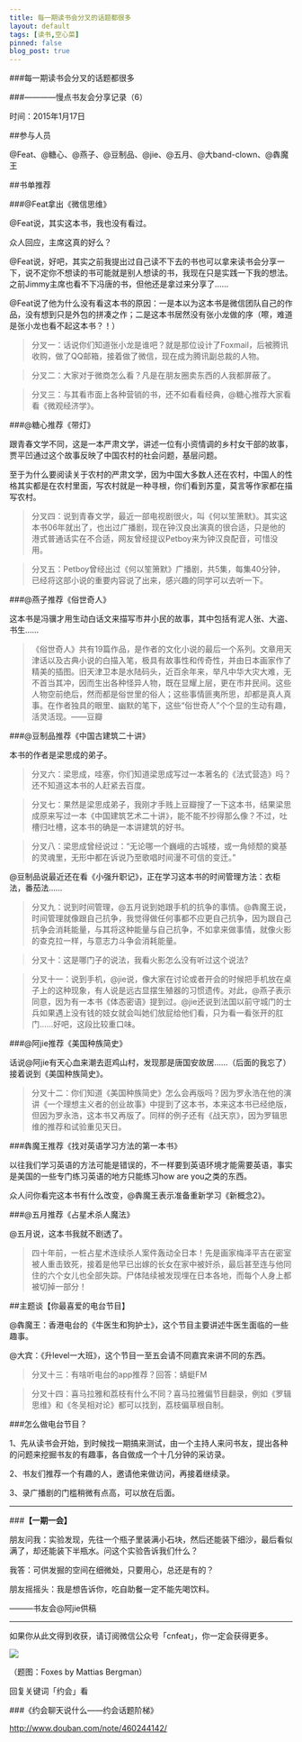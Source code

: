 ```yaml
---
title: 每一期读书会分叉的话题都很多
layout: default
tags: [读书,空心菜]
pinned: false
blog_post: true
---
```


###每一期读书会分叉的话题都很多

###————慢点书友会分享记录（6）

时间：2015年1月17日

##参与人员

@Feat、@糖心、@燕子、@豆制品、@jie、@五月、@大band-clown、@犇魔王

##书单推荐

###@Feat拿出《微信思维》

@Feat说，其实这本书，我也没有看过。

众人回应，主席这真的好么？

@Feat说，好吧，其实之前我提出过自己读不下去的书也可以拿来读书会分享一下，说不定你不想读的书可能就是别人想读的书，我现在只是实践一下我的想法。之前Jimmy主席也看不下冯唐的书，但他还是拿过来分享了……

@Feat说了他为什么没有看这本书的原因：一是本以为这本书是微信团队自己的作品，没有想到只是外包的拼凑之作；二是这本书居然没有张小龙做的序（嚓，难道是张小龙也看不起这本书？！）

>分叉一：话说你们知道张小龙是谁吧？就是那位设计了Foxmail，后被腾讯收购，做了QQ邮箱，接着做了微信，现在成为腾讯副总裁的人物。

>分叉二：大家对于微商怎么看？凡是在朋友圈卖东西的人我都屏蔽了。

>分叉三：与其看市面上各种营销的书，还不如看看经典，@糖心推荐大家看看《微观经济学》。

###@糖心推荐《带灯》

跟青春文学不同，这是一本严肃文学，讲述一位有小资情调的乡村女干部的故事，贾平凹通过这个故事反映了中国农村的社会问题，基层问题。

至于为什么要阅读关于农村的严肃文学，因为中国大多数人还在农村，中国人的性格其实都是在农村里面，写农村就是一种寻根，你们看到苏童，莫言等作家都在描写农村。

>分叉四：说到青春文学，最近一部电视剧很火，叫《何以笙箫默》。其实这本书06年就出了，也出过广播剧，现在钟汉良出演真的很合适，只是他的港式普通话实在不合适，网友曾经提议Petboy来为钟汉良配音，可惜没用。

>分叉五：Petboy曾经出过《何以笙箫默》广播剧，共5集，每集40分钟，已经将这部小说的重要内容说了出来，感兴趣的同学可以去听一下。

###@燕子推荐《俗世奇人》

这本书是冯骥才用生动白话文来描写市井小民的故事，其中包括有泥人张、大盗、书生……

>《俗世奇人》共有19篇作品，是作者的文化小说的最后一个系列。文章用天津话以及古典小说的白描入笔，极具有故事性和传奇性，并由日本画家作了精美的插图。旧天津卫本是水陆码头，近百余年来，举凡中华大灾大难，无不首当其冲，因而生出各种怪异人物，既在显耀上层，更在市井民间。这些人物空前绝后，然而都是俗世里的俗人；这些事情匪夷所思，却都是真人真事。在作者独具的眼里、幽默的笔下，这些“俗世奇人”个个显的生动有趣，活灵活现。——豆瓣

###@豆制品推荐《中国古建筑二十讲》

本书的作者是梁思成的弟子。

>分叉六：梁思成，哇塞，你们知道梁思成写过一本著名的《法式营造》吗？还不知道这本书的人赶紧去百度。

>分叉七：果然是梁思成弟子，我刚才手贱上豆瓣搜了一下这本书，结果梁思成原来写过一本《中国建筑艺术二十讲》，能不能不抄得那么像？不过，吐槽归吐槽，这本书的确是一本讲建筑的好书。

>分叉八：梁思成曾经说过：“无论哪一个巍峨的古城楼，或一角倾颓的奠基的灵魂里，无形中都在诉说乃至歌唱时间漫不可信的变迁。”

@豆制品说最近还在看《小强升职记》，正在学习这本书的时间管理方法：衣柜法，番茄法……

>分叉九：说到时间管理，@五月说到她跟手机的抗争的事情。@犇魔王说，时间管理就像跟自己抗争，我觉得做任何事都不应更自己抗争，因为跟自己抗争会消耗能量，与其将这种能量与自己抗争，不如拿来做事情，就像火影的查克拉一样，与意志力斗争会消耗能量。

>分叉十：这是哪门子的说法，我看火影怎么没有听过这个说法?

>分叉十一：说到手机，@jie说，像大家在讨论或者开会的时候把手机放在桌子上的这种现象，有人说是远古显摆生殖器的习惯遗传。对此，@燕子表示同意，因为有一本书《体态密语》提到过。@jie还说到法国以前守城门的士兵如果遇上没有钱的妓女就会叫她们放屁给他们看，只为看一看张开的肛门……好吧，这段比较重口味。

###@阿jie推荐《美国种族简史》

话说@阿jie有天心血来潮去逛鸡山村，发现那是唐国安故居……（后面的我忘了）接着说到《美国种族简史》。

>分叉十二：你们知道《美国种族简史》怎么会再版吗？因为罗永浩在他的演讲《一个理想主义者的创业故事》中提到了这本书，本来这本书已经绝版，但因为罗永浩，这本书又再版了。同样的例子还有《战天京》，因为罗辑思维的推荐和试验重见天日。

###犇魔王推荐《找对英语学习方法的第一本书》

以往我们学习英语的方法可能是错误的，不一样要到英语环境才能需要英语，事实是美国的一些专门练习英语的地方只能练习how are you之类的东西。

众人问你看完这本书有什么改变，@犇魔王表示准备重新学习《新概念2》。


###@五月推荐《占星术杀人魔法》

@五月说，这本书我就不剧透了。

>四十年前，一桩占星术连续杀人案件轰动全日本！先是画家梅泽平吉在密室被人重击致死，接着是他早已出嫁的长女在家中被奸杀，最后甚至连与他同住的六个女儿也全部失踪。尸体陆续被发现埋在日本各地，而每个人身上都被切掉一部分！

##主题谈【你最喜爱的电台节目】

@犇魔王：香港电台的《牛医生和狗护士》，这个节目主要讲述牛医生面临的一些趣事。

@大宾：《升level一大班》，这个节目一至五会请不同嘉宾来讲不同的东西。

>分叉十三：有啥听电台的app推荐？回答：蜻蜓FM

>分叉十四：喜马拉雅和荔枝有什么不同？喜马拉雅偏节目翻录，例如《罗辑思维》和《冬吴相对论》都可以找到，荔枝偏草根自制。

###怎么做电台节目？

1、先从读书会开始，到时候找一期搞来测试，由一个主持人来问书友，提出各种的问题来挖掘书友的有趣事，各自做成一个十几分钟的采访录。

2、书友们推荐一个有趣的人，邀请他来做访问，再接着继续录。

3、录广播剧的门槛稍微有点高，可以放在后面。



---

###**【一期一会】**

朋友问我：实验发现，先往一个瓶子里装满小石块，然后还能装下细沙，最后看似满了，却还能装下半瓶水。问这个实验告诉我们什么？

我答：可供发掘的空间在细微处，只要用心，总还是有的？

朋友摇摇头：我是想告诉你，吃自助餐一定不能先喝饮料。

———书友会@阿jie供稿

----

如果你从此文得到收获，请订阅微信公众号「cnfeat」，你一定会获得更多。

![](http://7d9mjz.com1.z0.glb.clouddn.com/2014-12-15.jpg)

（题图：Foxes by Mattias Bergman）

回复关键词「约会」看

###《约会聊天说什么——约会话题阶梯》

http://www.douban.com/note/460244142/




















